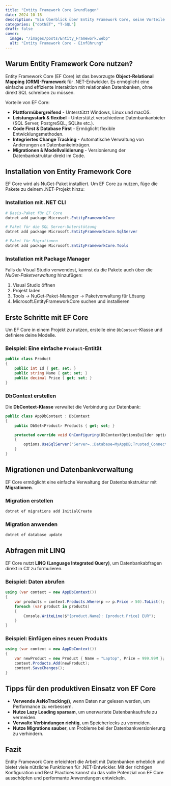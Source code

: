 ```yaml
---
title: "Entity Framework Core Grundlagen"
date: 2024-10-18
description: "Ein Überblick über Entity Framework Core, seine Vorteile und Best Practices für .NET-Entwickler."
categories: ["dotNET", "T-SQL"]
draft: false
cover:
  image: "/images/posts/Entity_Framework.webp"
  alt: "Entity Framework Core - Einführung"
---
```


## Warum Entity Framework Core nutzen?

Entity Framework Core (EF Core) ist das bevorzugte **Object-Relational Mapping (ORM)-Framework** für .NET-Entwickler. Es ermöglicht eine einfache und effiziente Interaktion mit relationalen Datenbanken, ohne direkt SQL schreiben zu müssen.

Vorteile von EF Core:

- **Plattformübergreifend** - Unterstützt Windows, Linux und macOS.
- **Leistungsstark & flexibel** - Unterstützt verschiedene Datenbankanbieter (SQL Server, PostgreSQL, SQLite etc.).
- **Code First & Database First** - Ermöglicht flexible Entwicklungsmethoden.
- **Integriertes Change Tracking** - Automatische Verwaltung von Änderungen an Datenbankeinträgen.
- **Migrationen & Modellvalidierung** - Versionierung der Datenbankstruktur direkt im Code.

## Installation von Entity Framework Core

EF Core wird als NuGet-Paket installiert. Um EF Core zu nutzen, füge die Pakete zu deinem .NET-Projekt hinzu:

### Installation mit .NET CLI

```powershell
# Basis-Paket für EF Core
dotnet add package Microsoft.EntityFrameworkCore

# Paket für die SQL Server-Unterstützung
dotnet add package Microsoft.EntityFrameworkCore.SqlServer

# Paket für Migrationen
dotnet add package Microsoft.EntityFrameworkCore.Tools
```

### Installation mit Package Manager

Falls du Visual Studio verwendest, kannst du die Pakete auch über die *NuGet-Paketverwaltung* hinzufügen:

1. Visual Studio öffnen
2. Projekt laden
3. Tools -> NuGet-Paket-Manager -> Paketverwaltung für Lösung
4. Microsoft.EntityFrameworkCore suchen und installieren

## Erste Schritte mit EF Core

Um EF Core in einem Projekt zu nutzen, erstelle eine `DbContext`-Klasse und definiere deine Modelle.

### Beispiel: Eine einfache `Product`-Entität

```csharp
public class Product
{
    public int Id { get; set; }
    public string Name { get; set; }
    public decimal Price { get; set; }
}
```

### DbContext erstellen

Die **DbContext-Klasse** verwaltet die Verbindung zur Datenbank:

```csharp
public class AppDbContext : DbContext
{
    public DbSet<Product> Products { get; set; }

    protected override void OnConfiguring(DbContextOptionsBuilder options)
    {
        options.UseSqlServer("Server=.;Database=MyAppDB;Trusted_Connection=True;");
    }
}
```

## Migrationen und Datenbankverwaltung

EF Core ermöglicht eine einfache Verwaltung der Datenbankstruktur mit **Migrationen**.

### Migration erstellen

```powershell
dotnet ef migrations add InitialCreate
```

### Migration anwenden

```powershell
dotnet ef database update
```

## Abfragen mit LINQ

EF Core nutzt **LINQ (Language Integrated Query)**, um Datenbankabfragen direkt in C# zu formulieren.

### Beispiel: Daten abrufen

```csharp
using (var context = new AppDbContext())
{
    var products = context.Products.Where(p => p.Price > 50).ToList();
    foreach (var product in products)
    {
        Console.WriteLine($"{product.Name}: {product.Price} EUR");
    }
}
```

### Beispiel: Einfügen eines neuen Produkts

```csharp
using (var context = new AppDbContext())
{
    var newProduct = new Product { Name = "Laptop", Price = 999.99M };
    context.Products.Add(newProduct);
    context.SaveChanges();
}
```

## Tipps für den produktiven Einsatz von EF Core

- **Verwende AsNoTracking()**, wenn Daten nur gelesen werden, um Performance zu verbessern.
- **Nutze Lazy Loading sparsam**, um unerwartete Datenbankaufrufe zu vermeiden.
- **Verwalte Verbindungen richtig**, um Speicherlecks zu vermeiden.
- **Nutze Migrations sauber**, um Probleme bei der Datenbankversionierung zu verhindern.

## Fazit

Entity Framework Core erleichtert die Arbeit mit Datenbanken erheblich und bietet viele nützliche Funktionen für .NET-Entwickler. Mit der richtigen Konfiguration und Best Practices kannst du das volle Potenzial von EF Core ausschöpfen und performante Anwendungen entwickeln.

